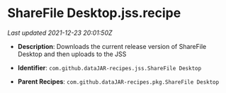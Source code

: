 # ShareFile Desktop.jss.recipe

_Last updated 2021-12-23 20:01:50Z_

- **Description**: Downloads the current release version of ShareFile Desktop and then uploads to the JSS

- **Identifier**: `com.github.dataJAR-recipes.jss.ShareFile Desktop`

- **Parent Recipes**: `com.github.dataJAR-recipes.pkg.ShareFile Desktop`
